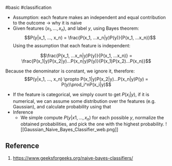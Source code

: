#basic #classification 

- Assumption: each feature makes an independent and equal contribution to the outcome -> why it is naive
- Given features $(x_1, ..., x_n)$, and label $y$, using Bayes theorem:
$$P(y|x_1, ..., x_n) = \frac{P(x_1, ...x_n|y)P(y)}{P(x_1, ...x_n)}$$
Using the assumption that each feature is independent:

$$\frac{P(x_1, ...x_n|y)P(y)}{P(x_1, ...x_n)} = \frac{P(x_1|y)P(x_2|y)...P(x_n|y)P(y)}{P(x_1)P(x_2)...P(x_n)}$$

Because the denominator is constant, we ignore it, therefore:
$$P(y|x_1, ..., x_n) \propto P(x_1|y)P(x_2|y)...P(x_n|y)P(y) = P(y)\prod_i^nP(x_i|y)$$
- If the feature is categorical, we simply count to get $P(x_i|y)$, if it is numerical, we can assume some distribution over the features (e.g. Gaussian), and calculate probability using that
- Inference
	- We simple compute $P(y|x1, ...,x_n)$ for each possible $y$, normalize the obtained probabilities, and pick the one with the highest probability.
![[Gaussian_Naive_Bayes_Classifier_web.png]]
## Reference
1. https://www.geeksforgeeks.org/naive-bayes-classifiers/